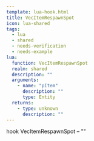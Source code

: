 ```yaml
---
template: lua-hook.html
title: VecItemRespawnSpot
icon: lua-shared
tags:
  - lua
  - shared
  - needs-verification
  - needs-example
lua:
  function: VecItemRespawnSpot
  realm: shared
  description: ""
  arguments:
    - name: "pItem"
      description: ""
      type: Entity
  returns:
    - type: unknown
      description: ""
---
```


<div class="lua__search__keywords">
hook VecItemRespawnSpot &#x2013; ""
</div>
